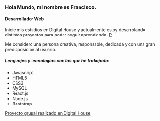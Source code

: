 ### Hola Mundo, mi nombre es Francisco.
#### Desarrollador Web
Inicie mis estudios en Digital House y actualmente estoy desarrolando distintos proyectos para poder seguir aprendiendo.
[P](https://google.com)

Me considero una persona creativa, responsable, dedicada y con una gran predisposicion al usuario.

##### Lenguajes y tecnologías con las que he trabajado:

- Javascript  
- HTML5
- CSS3
- MySQL
- React.js
- Node.js
- Bootstrap

[Proyecto grupal realizado en Digital House](https://dead-fellas.herokuapp.com/)

<!--
**FranciscoGuido-99/FranciscoGuido-99** is a ✨ _special_ ✨ repository because its `README.md` (this file) appears on your GitHub profile.

Here are some ideas to get you started:

- 🔭 I’m currently working on ...
- 🌱 I’m currently learning ...
- 👯 I’m looking to collaborate on ...
- 🤔 I’m looking for help with ...
- 💬 Ask me about ...
- 📫 How to reach me: ...
- 😄 Pronouns: ...
- ⚡ Fun fact: ...
-->
